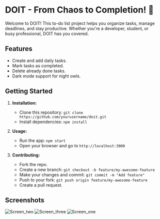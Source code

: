 # DOIT - From Chaos to Completion! 📝

Welcome to DOIT! This to-do list project helps you organize tasks, manage deadlines, and stay productive. Whether you're a developer, student, or busy professional, DOIT has you covered.

## Features

- Create and add daily tasks.
- Mark tasks as completed.
- Delete already done tasks.
- Dark mode support for night owls.

## Getting Started

1. **Installation:**
   - Clone this repository: `git clone https://github.com/yourusername/doit.git`
   - Install dependencies: `npm install`

2. **Usage:**
   - Run the app: `npm start`
   - Open your browser and go to `http://localhost:3000`

3. **Contributing:**
   - Fork the repo.
   - Create a new branch: `git checkout -b feature/my-awesome-feature`
   - Make your changes and commit: `git commit -m "Add feature"`
   - Push to your fork: `git push origin feature/my-awesome-feature`
   - Create a pull request.

## Screenshots

  ![Screen_two](https://github.com/AliMo199/Doit/assets/113148517/3fc7c457-7b8a-4798-9717-54e7aacb9dd1)
  ![Screen_three](https://github.com/AliMo199/Doit/assets/113148517/3d400086-62b7-46af-8c59-051922d9447f)
  ![Screen_one](https://github.com/AliMo199/Doit/assets/113148517/ce5d80ac-0f54-40e8-8ebe-479fa7d7e4c9)

